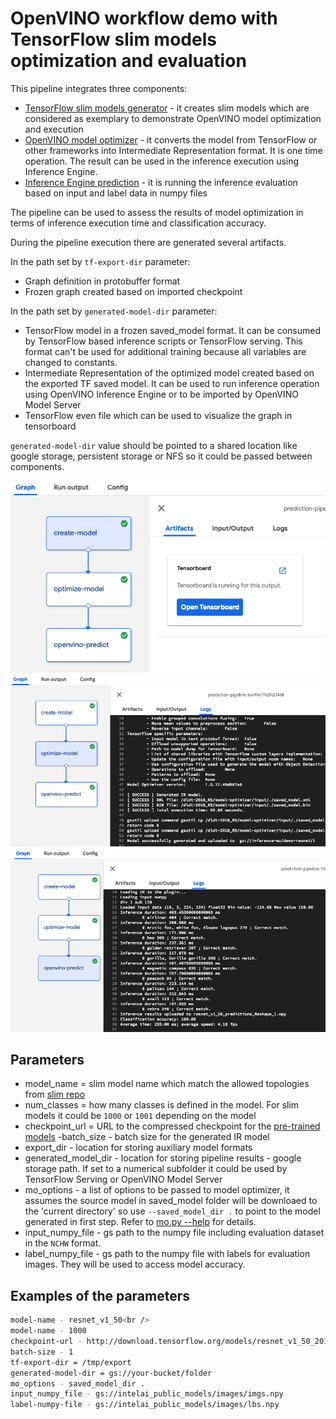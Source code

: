 # OpenVINO workflow demo with TensorFlow slim models optimization and evaluation


This pipeline integrates three components:

- [TensorFlow slim models generator](../../../components/openvino/tf-slim) - it creates slim models which are considered as exemplary to 
demonstrate OpenVINO model optimization and execution
- [OpenVINO model optimizer](../../../components/openvino/model_convert) - it converts the model 
from TensorFlow or other frameworks into Intermediate Representation format. 
It is one time operation. The result can be used in the inference execution using Inference Engine.
- [Inference Engine prediction](../../../components/openvino/predict) - it is running the inference evaluation based on 
input and label data in numpy files

The pipeline can be used to assess the results of model optimization in terms of inference execution time and 
classification accuracy. 

During the pipeline execution there are generated several artifacts.
 
In the path set by `tf-export-dir` parameter:
- Graph definition in protobuffer format
- Frozen graph created based on imported checkpoint

In the path set by `generated-model-dir` parameter:
- TensorFlow model in a frozen saved_model format. It can be consumed by TensorFlow based inference scripts or TensorFlow 
serving. This format can't be used for additional training because all variables are changed to constants.
- Intermediate Representation of the optimized model created based on the exported TF saved model. It can be used to run 
inference operation 
using OpenVINO Inference Engine or to be imported by OpenVINO Model Server
- TensorFlow even file which can be used to visualize the graph in tensorboard

`generated-model-dir` value should be pointed to a shared location like google storage, persistent storage or NFS 
so it could be passed between components. 

![demo pipeline1](demo_pipeline1.png)
![demo pipeline2](demo_pipeline2.png)
![demo pipeline3](demo_pipeline3.png)
## Parameters

- model_name = slim model name which match the allowed topologies from 
[slim repo](https://github.com/tensorflow/models/blob/master/research/slim/nets/nets_factory.py)
- num_classes = how many classes is defined in the model. For slim models it could be `1000` or `1001` depending on the model
- checkpoint_url = URL to the compressed checkpoint for the [pre-trained models](https://github.com/tensorflow/models/tree/master/research/slim#pre-trained-models)
-batch_size - batch size for the generated IR model
- export_dir - location for storing auxiliary model formats
- generated_model_dir - location for storing pipeline results - google storage path. If set to a numerical subfolder 
 it could be used by TensorFlow Serving or OpenVINO Model Server 
- mo_options -  a list of options to be passed to model optimizer, it assumes the source model in saved_model folder
 will be downloaed to the 'current directory' so use `--saved_model_dir .` to point to the model generated in first step.
 Refer to [mo.py --help](../../../components/openvino/model_convert) for details.
- input_numpy_file - gs path to the numpy file including evaluation dataset in the `NCHW` format.
- label_numpy_file - gs path to the numpy file with labels for evaluation images. They will be used to access model accuracy.

## Examples of the parameters

```bash
model-name - resnet_v1_50<br />
model-name - 1000
checkpoint-url - http://download.tensorflow.org/models/resnet_v1_50_2016_08_28.tar.gz
batch-size - 1
tf-export-dir = /tmp/export
generated-model-dir = gs://your-bucket/folder
mo_options - saved_model_dir .
input_numpy_file - gs://intelai_public_models/images/imgs.npy
label-numpy-file - gs://intelai_public_models/images/lbs.npy
```



